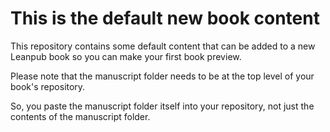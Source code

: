 # This is the default new book content

This repository contains some default content that can be added to a new Leanpub book so you can make your first book preview.

Please note that the manuscript folder needs to be at the top level of your book's repository.

So, you paste the manuscript folder itself into your repository, not just the contents of the manuscript folder.
